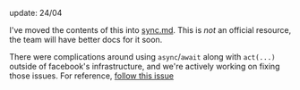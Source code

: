 update: 24/04

I've moved the contents of this into [sync.md](sync.md). This is *not* an official resource, the team will have better docs for it soon. 

There were complications around using `async`/`await` along with `act(...)` outside of facebook's infrastructure, and we're actively working on fixing those issues. For reference, [follow this issue](https://github.com/facebook/react/issues/14769#issuecomment-466058461)
